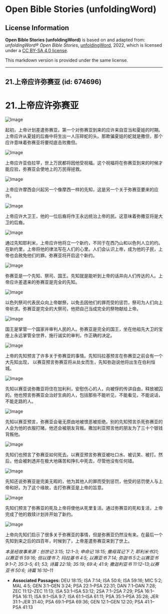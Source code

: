 # Open Bible Stories (unfoldingWord)

## License Information

**Open Bible Stories (unfoldingWord)** is based on and adapted from: _unfoldingWord® Open Bible Stories_, [unfoldingWord](https://unfoldingword.org/utw), 2022, which is licensed under a [CC BY-SA 4.0 license](https://creativecommons.org/licenses/by-sa/4.0/legalcode.en).

This markdown version is provided under the same license.



--------------------------------

## 21.上帝应许弥赛亚 (id: 674696)

21\.上帝应许弥赛亚
===========

![Image](https://cdn.door43.org/obs/jpg/360px/obs-en-21-01.jpg?direct&)

起初，上帝计划差遣弥赛亚。第一个对弥赛亚到来的应许来自亚当和夏娃的时期。上帝应许从夏娃的后裔中将生出一人压碎蛇的头。那欺骗夏娃的蛇就是撒但，那个应许意味着弥赛亚将要彻底击败撒但。

![Image](https://cdn.door43.org/obs/jpg/360px/obs-en-21-02.jpg?direct&)

上帝应许亚伯拉罕，世上万民都将因他受祝福。这个祝福将在弥赛亚到来的时候才能应验，弥赛亚会使地上的万民得拯救。

![Image](https://cdn.door43.org/obs/jpg/360px/obs-en-21-03.jpg?direct&)

上帝应许摩西会兴起另一个像摩西一样的先知，这是另一个关于弥赛亚要来的应许。

![Image](https://cdn.door43.org/obs/jpg/360px/obs-en-21-04.jpg?direct&)

上帝应许大卫王，他的一位后裔将作王永远统治上帝的民。这意味着弥撒亚将是大卫的后裔。

![Image](https://cdn.door43.org/obs/jpg/360px/obs-en-21-05.jpg?direct&)

通过先知耶利米，上帝应许他将立一个新约，不同于在西乃山和以色列人立的约。在新约里，上帝将他的律法写在人们的心里。人们会认识上帝，成为他的子民，上帝也会赦免他们的罪。弥赛亚将开启这个新约。

![Image](https://cdn.door43.org/obs/jpg/360px/obs-en-21-06.jpg?direct&)

弥赛亚是一个先知、祭司、国王。先知就是能听到上帝的话并向人们传达的人。上帝应许差遣来的弥赛亚是完全的先知。

![Image](https://cdn.door43.org/obs/jpg/360px/obs-en-21-07.jpg?direct&)

以色列祭司代表民众向上帝献祭，以免去因他们的罪而受的惩罚，祭司为人们向上帝祈求。弥赛亚是完全的大祭司，他把自己当成完全的祭物献给上帝。

![Image](https://cdn.door43.org/obs/jpg/360px/obs-en-21-08.jpg?direct&)

国王是掌管一个国家并审判人民的人。弥赛亚是完全的国王，坐在他祖先大卫的宝座上永远掌管全世界，施行诚实的审判，作正确的决定。

![Image](https://cdn.door43.org/obs/jpg/360px/obs-en-21-09.jpg?direct&)

上帝的先知预言了许多关于弥赛亚的事情。先知玛拉基预言在弥赛亚之前会有一个大先知出现， 以赛亚预言弥赛亚将从处女而生，先知弥迦说他将出生在伯利恒城。

![Image](https://cdn.door43.org/obs/jpg/360px/obs-en-21-10.jpg?direct&)

先知以赛亚说弥撒亚将住在加利利，安慰伤心的人，向被俘的传讲自由，释放被囚的。他也预言弥赛亚会治好生病的人，包括那些不能听见，不能看见，不能说话，不能走路的人。

![Image](https://cdn.door43.org/obs/jpg/360px/obs-en-21-11.jpg?direct&)

先知以赛亚预言，弥赛亚会毫无原由地被恨恶被拒绝。别的先知预言杀死弥赛亚的人会为他的衣服打赌，他还会被朋友背叛。撒加利亚预言他的朋友为了三十个银钱背叛他。

![Image](https://cdn.door43.org/obs/jpg/360px/obs-en-21-12.jpg?direct&)

先知们也预言了弥赛亚如何死去。以赛亚预言弥赛亚被吐口水、被讥笑、被打。然后，他会被刺透并在极大地痛苦和挣扎中死去，尽管他没有任何错。

![Image](https://cdn.door43.org/obs/jpg/360px/obs-en-21-13.jpg?direct&)

先知还说弥赛亚是完美无暇的，他为其他人的罪而受到惩罚，他受的惩罚使人与上帝和好。为了这个缘故，击打弥赛亚是上帝的旨意。

![Image](https://cdn.door43.org/obs/jpg/360px/obs-en-21-14.jpg?direct&)

先知们预言了弥赛亚的死及上帝将使他从死里复活。通过弥赛亚的死和复活，上帝完成了他的救赎计划并开始了新约。

![Image](https://cdn.door43.org/obs/jpg/360px/obs-en-21-15.jpg?direct&)

上帝向先知们启示了很多关于弥赛亚的事情，但是弥赛亚仍然没有来。在最后一个先知到来之后的四百年，时候到了，上帝差遣弥赛亚来到了世上。

*本圣经故事来源：创世记 3:15; 12:1–3; 申命记 18:15; 撒母耳记下 7; 耶利米书31; 以赛亚书 59:16; 但以理书 7; 玛拉基书 4:5; 以赛亚书 7:14; 弥迦书 5:2;以赛亚书 9:1–7; 35:3–5; 61; 53; 诗篇 22:18; 35:19; 69:4; 41:9; 撒迦利亚书 11:12–13;以赛亚书 50:6; 诗篇 16:10–11*

* **Associated Passages:** DEU 18:15; ISA 7:14; ISA 50:6; ISA 59:16; MIC 5:2; MAL 4:5; GEN 3:1–GEN 3:24; PSA 22:1–PSA 22:31; DAN 7:1–DAN 7:28; ZEC 11:12–ZEC 11:13; ISA 53:1–ISA 53:12; 2SA 7:1–2SA 7:29; PSA 16:1–PSA 16:11; ISA 9:1–ISA 9:7; ISA 61:1–ISA 61:11; PSA 35:1–PSA 35:28; JER 31:1–JER 31:40; PSA 69:1–PSA 69:36; GEN 12:1–GEN 12:20; PSA 41:1–PSA 41:13


